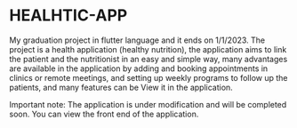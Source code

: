 # HEALHTIC-APP


My graduation project in flutter language and it ends on 1/1/2023.
The project is a health application (healthy nutrition), the application aims to link the patient and the nutritionist in an easy and simple way, many advantages are available in the application by adding and booking appointments in clinics or remote meetings, and setting up weekly programs to follow up the patients, and many features can be View it in the application.

Important note: The application is under modification and will be completed soon. You can view the front end of the application.
